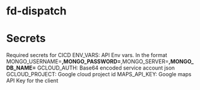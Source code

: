 # fd-dispatch

# Secrets
Required secrets for CICD
ENV_VARS: API Env vars. In the format MONGO_USERNAME=______,MONGO_PASSWORD=______,MONGO_SERVER=______,MONGO_DB_NAME=______
GCLOUD_AUTH: Base64 encoded service account json
GCLOUD_PROJECT: Google cloud project id
MAPS_API_KEY: Google maps API Key for the client
